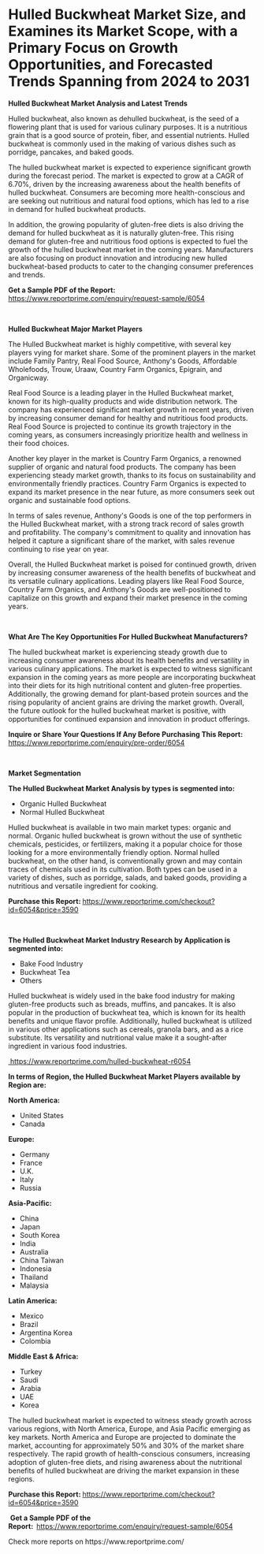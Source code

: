 <p><h1>Hulled Buckwheat Market Size, and Examines its Market Scope, with a Primary Focus on Growth Opportunities, and Forecasted Trends Spanning from 2024 to 2031</h1></p><p><strong>Hulled Buckwheat Market Analysis and Latest Trends</strong></p>
<p><p>Hulled buckwheat, also known as dehulled buckwheat, is the seed of a flowering plant that is used for various culinary purposes. It is a nutritious grain that is a good source of protein, fiber, and essential nutrients. Hulled buckwheat is commonly used in the making of various dishes such as porridge, pancakes, and baked goods.</p><p>The hulled buckwheat market is expected to experience significant growth during the forecast period. The market is expected to grow at a CAGR of 6.70%, driven by the increasing awareness about the health benefits of hulled buckwheat. Consumers are becoming more health-conscious and are seeking out nutritious and natural food options, which has led to a rise in demand for hulled buckwheat products.</p><p>In addition, the growing popularity of gluten-free diets is also driving the demand for hulled buckwheat as it is naturally gluten-free. This rising demand for gluten-free and nutritious food options is expected to fuel the growth of the hulled buckwheat market in the coming years. Manufacturers are also focusing on product innovation and introducing new hulled buckwheat-based products to cater to the changing consumer preferences and trends.</p></p>
<p><strong>Get a Sample PDF of the Report:&nbsp;</strong> <a href="https://www.reportprime.com/enquiry/request-sample/6054">https://www.reportprime.com/enquiry/request-sample/6054</a></p>
<p>&nbsp;</p>
<p><strong>Hulled Buckwheat Major Market Players</strong></p>
<p><p>The Hulled Buckwheat market is highly competitive, with several key players vying for market share. Some of the prominent players in the market include Family Pantry, Real Food Source, Anthony's Goods, Affordable Wholefoods, Trouw, Uraaw, Country Farm Organics, Epigrain, and Organicway.</p><p>Real Food Source is a leading player in the Hulled Buckwheat market, known for its high-quality products and wide distribution network. The company has experienced significant market growth in recent years, driven by increasing consumer demand for healthy and nutritious food products. Real Food Source is projected to continue its growth trajectory in the coming years, as consumers increasingly prioritize health and wellness in their food choices.</p><p>Another key player in the market is Country Farm Organics, a renowned supplier of organic and natural food products. The company has been experiencing steady market growth, thanks to its focus on sustainability and environmentally friendly practices. Country Farm Organics is expected to expand its market presence in the near future, as more consumers seek out organic and sustainable food options.</p><p>In terms of sales revenue, Anthony's Goods is one of the top performers in the Hulled Buckwheat market, with a strong track record of sales growth and profitability. The company's commitment to quality and innovation has helped it capture a significant share of the market, with sales revenue continuing to rise year on year.</p><p>Overall, the Hulled Buckwheat market is poised for continued growth, driven by increasing consumer awareness of the health benefits of buckwheat and its versatile culinary applications. Leading players like Real Food Source, Country Farm Organics, and Anthony's Goods are well-positioned to capitalize on this growth and expand their market presence in the coming years.</p></p>
<p>&nbsp;</p>
<p><strong>What Are The Key Opportunities For Hulled Buckwheat Manufacturers?</strong></p>
<p><p>The hulled buckwheat market is experiencing steady growth due to increasing consumer awareness about its health benefits and versatility in various culinary applications. The market is expected to witness significant expansion in the coming years as more people are incorporating buckwheat into their diets for its high nutritional content and gluten-free properties. Additionally, the growing demand for plant-based protein sources and the rising popularity of ancient grains are driving the market growth. Overall, the future outlook for the hulled buckwheat market is positive, with opportunities for continued expansion and innovation in product offerings.</p></p>
<p><strong>Inquire or Share Your Questions If Any Before Purchasing This Report:</strong> <a href="https://www.reportprime.com/enquiry/pre-order/6054">https://www.reportprime.com/enquiry/pre-order/6054</a></p>
<p>&nbsp;</p>
<p><strong>Market Segmentation</strong></p>
<p><strong>The Hulled Buckwheat Market Analysis by types is segmented into:</strong></p>
<p><ul><li>Organic Hulled Buckwheat</li><li>Normal Hulled Buckwheat</li></ul></p>
<p><p>Hulled buckwheat is available in two main market types: organic and normal. Organic hulled buckwheat is grown without the use of synthetic chemicals, pesticides, or fertilizers, making it a popular choice for those looking for a more environmentally friendly option. Normal hulled buckwheat, on the other hand, is conventionally grown and may contain traces of chemicals used in its cultivation. Both types can be used in a variety of dishes, such as porridge, salads, and baked goods, providing a nutritious and versatile ingredient for cooking.</p></p>
<p><strong>Purchase this Report:&nbsp;</strong><a href="https://www.reportprime.com/checkout?id=6054&price=3590">https://www.reportprime.com/checkout?id=6054&price=3590</a></p>
<p>&nbsp;</p>
<p><strong>The Hulled Buckwheat Market Industry Research by Application is segmented into:</strong></p>
<p><ul><li>Bake Food Industry</li><li>Buckwheat Tea</li><li>Others</li></ul></p>
<p><p>Hulled buckwheat is widely used in the bake food industry for making gluten-free products such as breads, muffins, and pancakes. It is also popular in the production of buckwheat tea, which is known for its health benefits and unique flavor profile. Additionally, hulled buckwheat is utilized in various other applications such as cereals, granola bars, and as a rice substitute. Its versatility and nutritional value make it a sought-after ingredient in various food industries.</p></p>
<p><a href="https://www.reportprime.com/hulled-buckwheat-r6054">&nbsp;https://www.reportprime.com/hulled-buckwheat-r6054</a></p>
<p><strong>In terms of Region, the Hulled Buckwheat Market Players available by Region are:</strong></p>
<p>
    <p> <strong> North America: </strong>
        <ul>
            <li>United States</li>
            <li>Canada</li>
        </ul>
        </p> 
    <p> <strong> Europe: </strong>
        <ul>
            <li>Germany</li>
            <li>France</li>
            <li>U.K.</li>
            <li>Italy</li>
            <li>Russia</li>
        </ul>
        </p> 
    <p> <strong> Asia-Pacific: </strong>
        <ul>
            <li>China</li>
            <li>Japan</li>
            <li>South Korea</li>
            <li>India</li>
            <li>Australia</li>
            <li>China Taiwan</li>
            <li>Indonesia</li>
            <li>Thailand</li>
            <li>Malaysia</li>
        </ul>
        </p> 
    <p> <strong> Latin America: </strong>
        <ul>
            <li>Mexico</li>
            <li>Brazil</li>
            <li>Argentina Korea</li>
            <li>Colombia</li>
        </ul>
        </p> 
    <p> <strong> Middle East & Africa: </strong>
        <ul>
            <li>Turkey</li>
            <li>Saudi</li>
            <li>Arabia</li>
            <li>UAE</li>
            <li>Korea</li>
        </ul>
    </p>
    </p>
<p><p>The hulled buckwheat market is expected to witness steady growth across various regions, with North America, Europe, and Asia Pacific emerging as key markets. North America and Europe are projected to dominate the market, accounting for approximately 50% and 30% of the market share respectively. The rapid growth of health-conscious consumers, increasing adoption of gluten-free diets, and rising awareness about the nutritional benefits of hulled buckwheat are driving the market expansion in these regions.</p></p>
<p><strong>Purchase this Report: </strong><a href="https://www.reportprime.com/checkout?id=6054&price=3590">https://www.reportprime.com/checkout?id=6054&price=3590</a></p>
<p>&nbsp;<strong>Get a Sample PDF of the Report:&nbsp;&nbsp;</strong><a href="https://www.reportprime.com/enquiry/request-sample/6054">https://www.reportprime.com/enquiry/request-sample/6054</a></p>
<p><strong></strong></p>
<p>Check more reports on https://www.reportprime.com/</p>